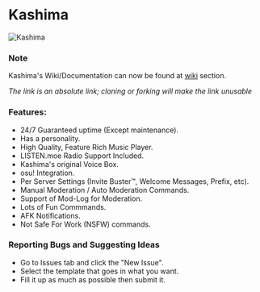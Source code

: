 
# Kashima
![Kashima](https://vignette.wikia.nocookie.net/kancolle/images/a/a2/Kashima_Shopping_Full.png/revision/latest?cb=20170929103638)
 

### Note
Kashima's Wiki/Documentation can now be found at [wiki](https://github.com/Deivu/Kashima/wiki) section. 

*The link is an absolute link; cloning or forking will make the link unusable*
### Features:
* 24/7 Guaranteed uptime (Except maintenance).
* Has a personality. 
* High Quality, Feature Rich Music Player.
* LISTEN.moe Radio Support Included.
* Kashima's original Voice Box.
* osu! Integration.
* Per Server Settings (Invite Buster™, Welcome Messages, Prefix, etc).
* Manual Moderation / Auto Moderation Commands.
* Support of Mod-Log for Moderation.
* Lots of Fun Commmands.
* AFK Notifications.
* Not Safe For Work (NSFW) commands.

### Reporting Bugs and Suggesting Ideas
* Go to Issues tab and click the "New Issue".
* Select the template that goes in what you want.
* Fill it up as much as possible then submit it.
